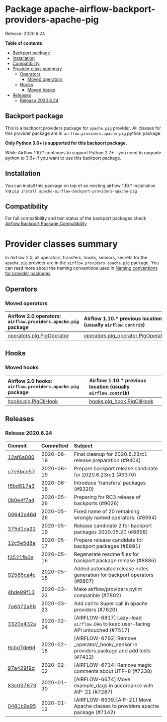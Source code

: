 <!--
 Licensed to the Apache Software Foundation (ASF) under one
 or more contributor license agreements.  See the NOTICE file
 distributed with this work for additional information
 regarding copyright ownership.  The ASF licenses this file
 to you under the Apache License, Version 2.0 (the
 "License"); you may not use this file except in compliance
 with the License.  You may obtain a copy of the License at

   http://www.apache.org/licenses/LICENSE-2.0

 Unless required by applicable law or agreed to in writing,
 software distributed under the License is distributed on an
 "AS IS" BASIS, WITHOUT WARRANTIES OR CONDITIONS OF ANY
 KIND, either express or implied.  See the License for the
 specific language governing permissions and limitations
 under the License.
 -->


# Package apache-airflow-backport-providers-apache-pig

Release: 2020.6.24

**Table of contents**

- [Backport package](#backport-package)
- [Installation](#installation)
- [Compatibility](#compatibility)
- [Provider class summary](#provider-classes-summary)
    - [Operators](#operators)
        - [Moved operators](#moved-operators)
    - [Hooks](#hooks)
        - [Moved hooks](#moved-hooks)
- [Releases](#releases)
    - [Release 2020.6.24](#release-2020624)

## Backport package

This is a backport providers package for `apache.pig` provider. All classes for this provider package
are in `airflow.providers.apache.pig` python package.

**Only Python 3.6+ is supported for this backport package.**

While Airflow 1.10.* continues to support Python 2.7+ - you need to upgrade python to 3.6+ if you
want to use this backport package.



## Installation

You can install this package on top of an existing airflow 1.10.* installation via
`pip install apache-airflow-backport-providers-apache-pig`

## Compatibility

For full compatibility and test status of the backport packages check
[Airflow Backport Package Compatibility](https://cwiki.apache.org/confluence/display/AIRFLOW/Backported+providers+packages+for+Airflow+1.10.*+series)

# Provider classes summary

In Airflow 2.0, all operators, transfers, hooks, sensors, secrets for the `apache.pig` provider
are in the `airflow.providers.apache.pig` package. You can read more about the naming conventions used
in [Naming conventions for provider packages](https://github.com/apache/airflow/blob/master/CONTRIBUTING.rst#naming-conventions-for-provider-packages)


## Operators




### Moved operators

| Airflow 2.0 operators: `airflow.providers.apache.pig` package                                                            | Airflow 1.10.* previous location (usually `airflow.contrib`)                                                                |
|:-------------------------------------------------------------------------------------------------------------------------|:----------------------------------------------------------------------------------------------------------------------------|
| [operators.pig.PigOperator](https://github.com/apache/airflow/blob/master/airflow/providers/apache/pig/operators/pig.py) | [operators.pig_operator.PigOperator](https://github.com/apache/airflow/blob/v1-10-stable/airflow/operators/pig_operator.py) |







## Hooks



### Moved hooks

| Airflow 2.0 hooks: `airflow.providers.apache.pig` package                                                       | Airflow 1.10.* previous location (usually `airflow.contrib`)                                               |
|:----------------------------------------------------------------------------------------------------------------|:-----------------------------------------------------------------------------------------------------------|
| [hooks.pig.PigCliHook](https://github.com/apache/airflow/blob/master/airflow/providers/apache/pig/hooks/pig.py) | [hooks.pig_hook.PigCliHook](https://github.com/apache/airflow/blob/v1-10-stable/airflow/hooks/pig_hook.py) |






## Releases

### Release 2020.6.24

| Commit                                                                                         | Committed   | Subject                                                                                  |
|:-----------------------------------------------------------------------------------------------|:------------|:-----------------------------------------------------------------------------------------|
| [12af6a080](https://github.com/apache/airflow/commit/12af6a08009b8776e00d8a0aab92363eb8c4e8b1) | 2020-06-19  | Final cleanup for 2020.6.23rc1 release preparation (#9404)                               |
| [c7e5bce57](https://github.com/apache/airflow/commit/c7e5bce57fe7f51cefce4f8a41ce408ac5675d13) | 2020-06-19  | Prepare backport release candidate for 2020.6.23rc1 (#9370)                              |
| [f6bd817a3](https://github.com/apache/airflow/commit/f6bd817a3aac0a16430fc2e3d59c1f17a69a15ac) | 2020-06-16  | Introduce &#39;transfers&#39; packages (#9320)                                                   |
| [0b0e4f7a4](https://github.com/apache/airflow/commit/0b0e4f7a4cceff3efe15161fb40b984782760a34) | 2020-05-26  | Preparing for RC3 release of backports (#9026)                                            |
| [00642a46d](https://github.com/apache/airflow/commit/00642a46d019870c4decb3d0e47c01d6a25cb88c) | 2020-05-26  | Fixed name of 20 remaining wrongly named operators. (#8994)                              |
| [375d1ca22](https://github.com/apache/airflow/commit/375d1ca229464617780623c61c6e8a1bf570c87f) | 2020-05-19  | Release candidate 2 for backport packages 2020.05.20 (#8898)                             |
| [12c5e5d8a](https://github.com/apache/airflow/commit/12c5e5d8ae25fa633efe63ccf4db389e2b796d79) | 2020-05-17  | Prepare release candidate for backport packages (#8891)                                  |
| [f3521fb0e](https://github.com/apache/airflow/commit/f3521fb0e36733d8bd356123e56a453fd37a6dca) | 2020-05-16  | Regenerate readme files for backport package release (#8886)                             |
| [92585ca4c](https://github.com/apache/airflow/commit/92585ca4cb375ac879f4ab331b3a063106eb7b92) | 2020-05-15  | Added automated release notes generation for backport operators (#8807)                  |
| [4bde99f13](https://github.com/apache/airflow/commit/4bde99f1323d72f6c84c1548079d5e98fc0a2a9a) | 2020-03-23  | Make airflow/providers pylint compatible (#7802)                                         |
| [7e6372a68](https://github.com/apache/airflow/commit/7e6372a681a2a543f4710b083219aeb53b074388) | 2020-03-23  | Add call to Super call in apache providers (#7820)                                       |
| [3320e432a](https://github.com/apache/airflow/commit/3320e432a129476dbc1c55be3b3faa3326a635bc) | 2020-02-24  | [AIRFLOW-6817] Lazy-load `airflow.DAG` to keep user-facing API untouched (#7517)         |
| [9cbd7de6d](https://github.com/apache/airflow/commit/9cbd7de6d115795aba8bfb8addb060bfdfbdf87b) | 2020-02-18  | [AIRFLOW-6792] Remove _operator/_hook/_sensor in providers package and add tests (#7412) |
| [97a429f9d](https://github.com/apache/airflow/commit/97a429f9d0cf740c5698060ad55f11e93cb57b55) | 2020-02-02  | [AIRFLOW-6714] Remove magic comments about UTF-8 (#7338)                                 |
| [83c037873](https://github.com/apache/airflow/commit/83c037873ff694eed67ba8b30f2d9c88b2c7c6f2) | 2020-01-30  | [AIRFLOW-6674] Move example_dags in accordance with AIP-21 (#7287)                       |
| [0481b9a95](https://github.com/apache/airflow/commit/0481b9a95786a62de4776a735ae80e746583ef2b) | 2020-01-12  | [AIRFLOW-6539][AIP-21] Move Apache classes to providers.apache package (#7142)           |
